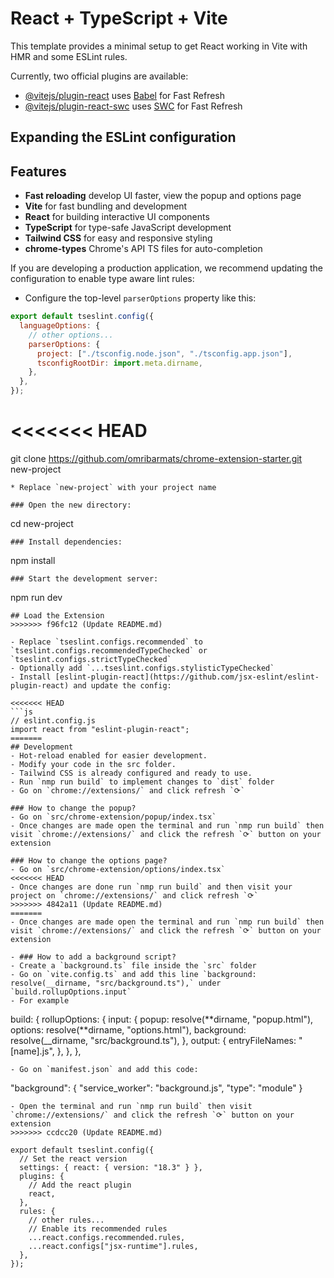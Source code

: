 # React + TypeScript + Vite

This template provides a minimal setup to get React working in Vite with HMR and some ESLint rules.

Currently, two official plugins are available:

- [@vitejs/plugin-react](https://github.com/vitejs/vite-plugin-react/blob/main/packages/plugin-react/README.md) uses [Babel](https://babeljs.io/) for Fast Refresh
- [@vitejs/plugin-react-swc](https://github.com/vitejs/vite-plugin-react-swc) uses [SWC](https://swc.rs/) for Fast Refresh

## Expanding the ESLint configuration

## Features

- **Fast reloading** develop UI faster, view the popup and options page
- **Vite** for fast bundling and development
- **React** for building interactive UI components
- **TypeScript** for type-safe JavaScript development
- **Tailwind CSS** for easy and responsive styling
- **chrome-types** Chrome's API TS files for auto-completion

If you are developing a production application, we recommend updating the configuration to enable type aware lint rules:

- Configure the top-level `parserOptions` property like this:

```js
export default tseslint.config({
  languageOptions: {
    // other options...
    parserOptions: {
      project: ["./tsconfig.node.json", "./tsconfig.app.json"],
      tsconfigRootDir: import.meta.dirname,
    },
  },
});
```

# <<<<<<< HEAD

git clone https://github.com/omribarmats/chrome-extension-starter.git new-project

```
* Replace `new-project` with your project name

### Open the new directory:
```

cd new-project

```
### Install dependencies:
```

npm install

```
### Start the development server:
```

npm run dev

````
## Load the Extension
>>>>>>> f96fc12 (Update README.md)

- Replace `tseslint.configs.recommended` to `tseslint.configs.recommendedTypeChecked` or `tseslint.configs.strictTypeChecked`
- Optionally add `...tseslint.configs.stylisticTypeChecked`
- Install [eslint-plugin-react](https://github.com/jsx-eslint/eslint-plugin-react) and update the config:

<<<<<<< HEAD
```js
// eslint.config.js
import react from "eslint-plugin-react";
=======
## Development
- Hot-reload enabled for easier development.
- Modify your code in the src folder.
- Tailwind CSS is already configured and ready to use.
- Run `nmp run build` to implement changes to `dist` folder
- Go on `chrome://extensions/` and click refresh `⟳`

### How to change the popup?
- Go on `src/chrome-extension/popup/index.tsx`
- Once changes are made open the terminal and run `nmp run build` then visit `chrome://extensions/` and click the refresh `⟳` button on your extension

### How to change the options page?
- Go on `src/chrome-extension/options/index.tsx`
<<<<<<< HEAD
- Once changes are done run `nmp run build` and then visit your project on `chrome://extensions/` and click refresh `⟳`
>>>>>>> 4842a11 (Update README.md)
=======
- Once changes are made open the terminal and run `nmp run build` then visit `chrome://extensions/` and click the refresh `⟳` button on your extension

- ### How to add a background script?
- Create a `background.ts` file inside the `src` folder
- Go on `vite.config.ts` and add this line `background: resolve(__dirname, "src/background.ts"),` under `build.rollupOptions.input`
- For example
````

build: {
rollupOptions: {
input: {
popup: resolve(**dirname, "popup.html"),
options: resolve(**dirname, "options.html"),
background: resolve(\_\_dirname, "src/background.ts"),
},
output: {
entryFileNames: "[name].js",
},
},
},

```
- Go on `manifest.json` and add this code:
```

"background": {
"service_worker": "background.js",
"type": "module"
}

```
- Open the terminal and run `nmp run build` then visit `chrome://extensions/` and click the refresh `⟳` button on your extension
>>>>>>> ccdcc20 (Update README.md)

export default tseslint.config({
  // Set the react version
  settings: { react: { version: "18.3" } },
  plugins: {
    // Add the react plugin
    react,
  },
  rules: {
    // other rules...
    // Enable its recommended rules
    ...react.configs.recommended.rules,
    ...react.configs["jsx-runtime"].rules,
  },
});
```
